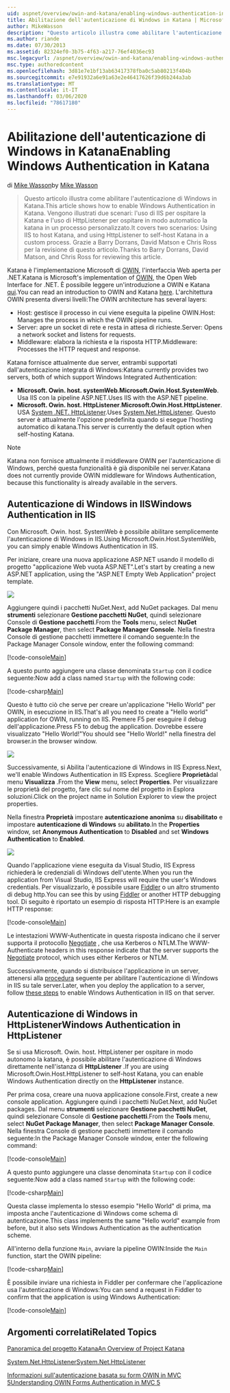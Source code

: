 ```yaml
---
uid: aspnet/overview/owin-and-katana/enabling-windows-authentication-in-katana
title: Abilitazione dell'autenticazione di Windows in Katana | Microsoft Docs
author: MikeWasson
description: "Questo articolo illustra come abilitare l'autenticazione di Windows in Katana. Vengono illustrati due scenari: l'utilizzo di IIS per ospitare la Katana e l'utilizzo di HttpListener per l'hosting automatico di Kat..."
ms.author: riande
ms.date: 07/30/2013
ms.assetid: 82324ef0-3b75-4f63-a217-76ef4036ec93
msc.legacyurl: /aspnet/overview/owin-and-katana/enabling-windows-authentication-in-katana
msc.type: authoredcontent
ms.openlocfilehash: 3d81e7e1bf13ab63417378fba0c5ab80213f404b
ms.sourcegitcommit: e7e91932a6e91a63e2e46417626f39d6b244a3ab
ms.translationtype: MT
ms.contentlocale: it-IT
ms.lasthandoff: 03/06/2020
ms.locfileid: "78617180"
---
```

# <a name="enabling-windows-authentication-in-katana"></a><span data-ttu-id="9c0db-104">Abilitazione dell'autenticazione di Windows in Katana</span><span class="sxs-lookup"><span data-stu-id="9c0db-104">Enabling Windows Authentication in Katana</span></span>

<span data-ttu-id="9c0db-105">di [Mike Wasson](https://github.com/MikeWasson)</span><span class="sxs-lookup"><span data-stu-id="9c0db-105">by [Mike Wasson](https://github.com/MikeWasson)</span></span>

> <span data-ttu-id="9c0db-106">Questo articolo illustra come abilitare l'autenticazione di Windows in Katana.</span><span class="sxs-lookup"><span data-stu-id="9c0db-106">This article shows how to enable Windows Authentication in Katana.</span></span> <span data-ttu-id="9c0db-107">Vengono illustrati due scenari: l'uso di IIS per ospitare la Katana e l'uso di HttpListener per ospitare in modo automatico la katana in un processo personalizzato.</span><span class="sxs-lookup"><span data-stu-id="9c0db-107">It covers two scenarios: Using IIS to host Katana, and using HttpListener to self-host Katana in a custom process.</span></span> <span data-ttu-id="9c0db-108">Grazie a Barry Dorrans, David Matson e Chris Ross per la revisione di questo articolo.</span><span class="sxs-lookup"><span data-stu-id="9c0db-108">Thanks to Barry Dorrans, David Matson, and Chris Ross for reviewing this article.</span></span>

<span data-ttu-id="9c0db-109">Katana è l'implementazione Microsoft di [OWIN](http://owin.org/), l'interfaccia Web aperta per .NET.</span><span class="sxs-lookup"><span data-stu-id="9c0db-109">Katana is Microsoft's implementation of [OWIN](http://owin.org/), the Open Web Interface for .NET.</span></span> <span data-ttu-id="9c0db-110">È possibile leggere un'introduzione a OWIN e Katana [qui](an-overview-of-project-katana.md).</span><span class="sxs-lookup"><span data-stu-id="9c0db-110">You can read an introduction to OWIN and Katana [here](an-overview-of-project-katana.md).</span></span> <span data-ttu-id="9c0db-111">L'architettura OWIN presenta diversi livelli:</span><span class="sxs-lookup"><span data-stu-id="9c0db-111">The OWIN architecture has several layers:</span></span>

- <span data-ttu-id="9c0db-112">Host: gestisce il processo in cui viene eseguita la pipeline OWIN.</span><span class="sxs-lookup"><span data-stu-id="9c0db-112">Host: Manages the process in which the OWIN pipeline runs.</span></span>
- <span data-ttu-id="9c0db-113">Server: apre un socket di rete e resta in attesa di richieste.</span><span class="sxs-lookup"><span data-stu-id="9c0db-113">Server: Opens a network socket and listens for requests.</span></span>
- <span data-ttu-id="9c0db-114">Middleware: elabora la richiesta e la risposta HTTP.</span><span class="sxs-lookup"><span data-stu-id="9c0db-114">Middleware: Processes the HTTP request and response.</span></span>

<span data-ttu-id="9c0db-115">Katana fornisce attualmente due server, entrambi supportati dall'autenticazione integrata di Windows:</span><span class="sxs-lookup"><span data-stu-id="9c0db-115">Katana currently provides two servers, both of which support Windows Integrated Authentication:</span></span>

- <span data-ttu-id="9c0db-116">**Microsoft. Owin. host. systemWeb**.</span><span class="sxs-lookup"><span data-stu-id="9c0db-116">**Microsoft.Owin.Host.SystemWeb**.</span></span> <span data-ttu-id="9c0db-117">Usa IIS con la pipeline ASP.NET.</span><span class="sxs-lookup"><span data-stu-id="9c0db-117">Uses IIS with the ASP.NET pipeline.</span></span>
- <span data-ttu-id="9c0db-118">**Microsoft. Owin. host. HttpListener**.</span><span class="sxs-lookup"><span data-stu-id="9c0db-118">**Microsoft.Owin.Host.HttpListener**.</span></span> <span data-ttu-id="9c0db-119">USA [System .NET. HttpListener](https://msdn.microsoft.com/library/system.net.httplistener.aspx).</span><span class="sxs-lookup"><span data-stu-id="9c0db-119">Uses [System.Net.HttpListener](https://msdn.microsoft.com/library/system.net.httplistener.aspx).</span></span> <span data-ttu-id="9c0db-120">Questo server è attualmente l'opzione predefinita quando si esegue l'hosting automatico di katana.</span><span class="sxs-lookup"><span data-stu-id="9c0db-120">This server is currently the default option when self-hosting Katana.</span></span>

> [!NOTE]
> <span data-ttu-id="9c0db-121">Katana non fornisce attualmente il middleware OWIN per l'autenticazione di Windows, perché questa funzionalità è già disponibile nei server.</span><span class="sxs-lookup"><span data-stu-id="9c0db-121">Katana does not currently provide OWIN middleware for Windows Authentication, because this functionality is already available in the servers.</span></span>

## <a name="windows-authentication-in-iis"></a><span data-ttu-id="9c0db-122">Autenticazione di Windows in IIS</span><span class="sxs-lookup"><span data-stu-id="9c0db-122">Windows Authentication in IIS</span></span>

<span data-ttu-id="9c0db-123">Con Microsoft. Owin. host. SystemWeb è possibile abilitare semplicemente l'autenticazione di Windows in IIS.</span><span class="sxs-lookup"><span data-stu-id="9c0db-123">Using Microsoft.Owin.Host.SystemWeb, you can simply enable Windows Authentication in IIS.</span></span>

<span data-ttu-id="9c0db-124">Per iniziare, creare una nuova applicazione ASP.NET usando il modello di progetto "applicazione Web vuota ASP.NET".</span><span class="sxs-lookup"><span data-stu-id="9c0db-124">Let's start by creating a new ASP.NET application, using the "ASP.NET Empty Web Application" project template.</span></span>

![](enabling-windows-authentication-in-katana/_static/image1.png)

<span data-ttu-id="9c0db-125">Aggiungere quindi i pacchetti NuGet.</span><span class="sxs-lookup"><span data-stu-id="9c0db-125">Next, add NuGet packages.</span></span> <span data-ttu-id="9c0db-126">Dal menu **strumenti** selezionare **Gestione pacchetti NuGet**, quindi selezionare Console di **Gestione pacchetti**.</span><span class="sxs-lookup"><span data-stu-id="9c0db-126">From the **Tools** menu, select **NuGet Package Manager**, then select **Package Manager Console**.</span></span> <span data-ttu-id="9c0db-127">Nella finestra Console di gestione pacchetti immettere il comando seguente:</span><span class="sxs-lookup"><span data-stu-id="9c0db-127">In the Package Manager Console window, enter the following command:</span></span>

[!code-console[Main](enabling-windows-authentication-in-katana/samples/sample1.cmd)]

<span data-ttu-id="9c0db-128">A questo punto aggiungere una classe denominata `Startup` con il codice seguente:</span><span class="sxs-lookup"><span data-stu-id="9c0db-128">Now add a class named `Startup` with the following code:</span></span>

[!code-csharp[Main](enabling-windows-authentication-in-katana/samples/sample2.cs)]

<span data-ttu-id="9c0db-129">Questo è tutto ciò che serve per creare un'applicazione "Hello World" per OWIN, in esecuzione in IIS.</span><span class="sxs-lookup"><span data-stu-id="9c0db-129">That's all you need to create a "Hello world" application for OWIN, running on IIS.</span></span> <span data-ttu-id="9c0db-130">‎Premere F5 per eseguire il debug dell'applicazione.</span><span class="sxs-lookup"><span data-stu-id="9c0db-130">Press F5 to debug the application.</span></span> <span data-ttu-id="9c0db-131">Dovrebbe essere visualizzato "Hello World!"</span><span class="sxs-lookup"><span data-stu-id="9c0db-131">You should see "Hello World!"</span></span> <span data-ttu-id="9c0db-132">nella finestra del browser.</span><span class="sxs-lookup"><span data-stu-id="9c0db-132">in the browser window.</span></span>

![](enabling-windows-authentication-in-katana/_static/image2.png)

<span data-ttu-id="9c0db-133">Successivamente, si Abilita l'autenticazione di Windows in IIS Express.</span><span class="sxs-lookup"><span data-stu-id="9c0db-133">Next, we'll enable Windows Authentication in IIS Express.</span></span> <span data-ttu-id="9c0db-134">Scegliere **Proprietà**dal menu **Visualizza** .</span><span class="sxs-lookup"><span data-stu-id="9c0db-134">From the **View** menu, select **Properties**.</span></span> <span data-ttu-id="9c0db-135">Per visualizzare le proprietà del progetto, fare clic sul nome del progetto in Esplora soluzioni.</span><span class="sxs-lookup"><span data-stu-id="9c0db-135">Click on the project name in Solution Explorer to view the project properties.</span></span>

<span data-ttu-id="9c0db-136">Nella finestra **Proprietà** impostare **autenticazione anonima** su **disabilitato** e impostare **autenticazione di Windows** su **abilitato**.</span><span class="sxs-lookup"><span data-stu-id="9c0db-136">In the **Properties** window, set **Anonymous Authentication** to **Disabled** and set **Windows Authentication** to **Enabled**.</span></span>

![](enabling-windows-authentication-in-katana/_static/image3.png)

<span data-ttu-id="9c0db-137">Quando l'applicazione viene eseguita da Visual Studio, IIS Express richiederà le credenziali di Windows dell'utente.</span><span class="sxs-lookup"><span data-stu-id="9c0db-137">When you run the application from Visual Studio, IIS Express will require the user's Windows credentials.</span></span> <span data-ttu-id="9c0db-138">Per visualizzarlo, è possibile usare [Fiddler](http://fiddler2.com/home) o un altro strumento di debug http.</span><span class="sxs-lookup"><span data-stu-id="9c0db-138">You can see this by using [Fiddler](http://fiddler2.com/home) or another HTTP debugging tool.</span></span> <span data-ttu-id="9c0db-139">Di seguito è riportato un esempio di risposta HTTP:</span><span class="sxs-lookup"><span data-stu-id="9c0db-139">Here is an example HTTP response:</span></span>

[!code-console[Main](enabling-windows-authentication-in-katana/samples/sample3.cmd?highlight=1,5-6)]

<span data-ttu-id="9c0db-140">Le intestazioni WWW-Authenticate in questa risposta indicano che il server supporta il protocollo [Negotiate](http://www.ietf.org/rfc/rfc4559.txt) , che usa Kerberos o NTLM.</span><span class="sxs-lookup"><span data-stu-id="9c0db-140">The WWW-Authenticate headers in this response indicate that the server supports the [Negotiate](http://www.ietf.org/rfc/rfc4559.txt) protocol, which uses either Kerberos or NTLM.</span></span>

<span data-ttu-id="9c0db-141">Successivamente, quando si distribuisce l'applicazione in un server, attenersi alla [procedura](https://www.iis.net/configreference/system.webserver/security/authentication/windowsauthentication) seguente per abilitare l'autenticazione di Windows in IIS su tale server.</span><span class="sxs-lookup"><span data-stu-id="9c0db-141">Later, when you deploy the application to a server, follow [these steps](https://www.iis.net/configreference/system.webserver/security/authentication/windowsauthentication) to enable Windows Authentication in IIS on that server.</span></span>

## <a name="windows-authentication-in-httplistener"></a><span data-ttu-id="9c0db-142">Autenticazione di Windows in HttpListener</span><span class="sxs-lookup"><span data-stu-id="9c0db-142">Windows Authentication in HttpListener</span></span>

<span data-ttu-id="9c0db-143">Se si usa Microsoft. Owin. host. HttpListener per ospitare in modo autonomo la katana, è possibile abilitare l'autenticazione di Windows direttamente nell'istanza di **HttpListener** .</span><span class="sxs-lookup"><span data-stu-id="9c0db-143">If you are using Microsoft.Owin.Host.HttpListener to self-host Katana, you can enable Windows Authentication directly on the **HttpListener** instance.</span></span>

<span data-ttu-id="9c0db-144">Per prima cosa, creare una nuova applicazione console.</span><span class="sxs-lookup"><span data-stu-id="9c0db-144">First, create a new console application.</span></span> <span data-ttu-id="9c0db-145">Aggiungere quindi i pacchetti NuGet.</span><span class="sxs-lookup"><span data-stu-id="9c0db-145">Next, add NuGet packages.</span></span> <span data-ttu-id="9c0db-146">Dal menu **strumenti** selezionare **Gestione pacchetti NuGet**, quindi selezionare Console di **Gestione pacchetti**.</span><span class="sxs-lookup"><span data-stu-id="9c0db-146">From the **Tools** menu, select **NuGet Package Manager**, then select **Package Manager Console**.</span></span> <span data-ttu-id="9c0db-147">Nella finestra Console di gestione pacchetti immettere il comando seguente:</span><span class="sxs-lookup"><span data-stu-id="9c0db-147">In the Package Manager Console window, enter the following command:</span></span>

[!code-console[Main](enabling-windows-authentication-in-katana/samples/sample4.cmd)]

<span data-ttu-id="9c0db-148">A questo punto aggiungere una classe denominata `Startup` con il codice seguente:</span><span class="sxs-lookup"><span data-stu-id="9c0db-148">Now add a class named `Startup` with the following code:</span></span>

[!code-csharp[Main](enabling-windows-authentication-in-katana/samples/sample5.cs)]

<span data-ttu-id="9c0db-149">Questa classe implementa lo stesso esempio "Hello World" di prima, ma imposta anche l'autenticazione di Windows come schema di autenticazione.</span><span class="sxs-lookup"><span data-stu-id="9c0db-149">This class implements the same "Hello world" example from before, but it also sets Windows Authentication as the authentication scheme.</span></span>

<span data-ttu-id="9c0db-150">All'interno della funzione `Main`, avviare la pipeline OWIN:</span><span class="sxs-lookup"><span data-stu-id="9c0db-150">Inside the `Main` function, start the OWIN pipeline:</span></span>

[!code-csharp[Main](enabling-windows-authentication-in-katana/samples/sample6.cs)]

<span data-ttu-id="9c0db-151">È possibile inviare una richiesta in Fiddler per confermare che l'applicazione usa l'autenticazione di Windows:</span><span class="sxs-lookup"><span data-stu-id="9c0db-151">You can send a request in Fiddler to confirm that the application is using Windows Authentication:</span></span>

[!code-console[Main](enabling-windows-authentication-in-katana/samples/sample7.cmd?highlight=1,4-5)]

## <a name="related-topics"></a><span data-ttu-id="9c0db-152">Argomenti correlati</span><span class="sxs-lookup"><span data-stu-id="9c0db-152">Related Topics</span></span>

[<span data-ttu-id="9c0db-153">Panoramica del progetto Katana</span><span class="sxs-lookup"><span data-stu-id="9c0db-153">An Overview of Project Katana</span></span>](an-overview-of-project-katana.md)

[<span data-ttu-id="9c0db-154">System.Net.HttpListener</span><span class="sxs-lookup"><span data-stu-id="9c0db-154">System.Net.HttpListener</span></span>](https://msdn.microsoft.com/library/system.net.httplistener.aspx)

[<span data-ttu-id="9c0db-155">Informazioni sull'autenticazione basata su form OWIN in MVC 5</span><span class="sxs-lookup"><span data-stu-id="9c0db-155">Understanding OWIN Forms Authentication in MVC 5</span></span>](https://blogs.msdn.com/b/webdev/archive/2013/07/03/understanding-owin-forms-authentication-in-mvc-5.aspx)
